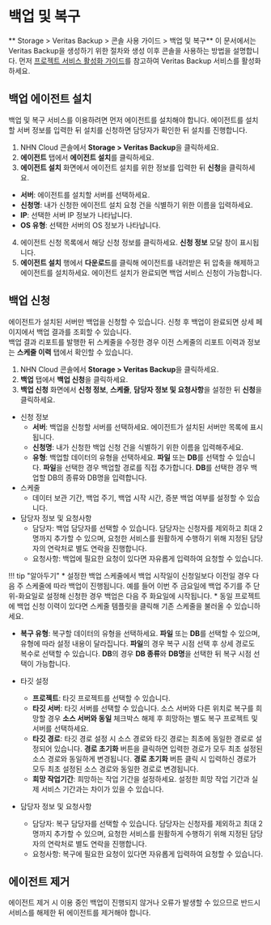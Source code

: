 # 백업 및 복구
** Storage > Veritas Backup > 콘솔 사용 가이드 > 백업 및 복구**
이 문서에서는 Veritas Backup을 생성하기 위한 절차와 생성 이후 콘솔을 사용하는 방법을 설명합니다.
먼저 [프로젝트 서비스 활성화 가이드](https://docs.nhncloud.com/ko/nhncloud/ko/console-guide/#_21)를 참고하여 Veritas Backup 서비스를 활성화하세요.


## 백업 에이전트 설치

백업 및 복구 서비스를 이용하려면 먼저 에이전트를 설치해야 합니다. 에이전트를 설치할 서버 정보를 입력한 뒤 설치를 신청하면 담당자가 확인한 뒤 설치를 진행합니다.
1. NHN Cloud 콘솔에서 **Storage > Veritas Backup**을 클릭하세요.
2. **에이전트** 탭에서 **에이전트 설치**를 클릭하세요.
3. **에이전트 설치** 화면에서 에이전트 설치를 위한 정보를 입력한 뒤 **신청**을 클릭하세요.

* **서버**: 에이전트를 설치할 서버를 선택하세요.
* **신청명**: 내가 신청한 에이전트 설치 요청 건을 식별하기 위한 이름을 입력하세요. 
* **IP**: 선택한 서버 IP 정보가 나타납니다.
* **OS 유형**: 선택한 서버의 OS 정보가 나타납니다.

4. 에이전트 신청 목록에서 해당 신청 정보를 클릭하세요. **신청 정보** 모달 창이 표시됩니다.
5. **에이전트 설치** 행에서 **다운로드**를 클릭해 에이전트를 내려받은 뒤 압축을 해제하고 에이전트를 설치하세요. 에이전트 설치가 완료되면 백업 서비스 신청이 가능합니다. 



## 백업 신청

에이전트가 설치된 서버만 백업을 신청할 수 있습니다. 신청 후 백업이 완료되면 상세 페이지에서 백업 결과를 조회할 수 있습니다. <br>
백업 결과 리포트를 발행한 뒤 스케줄을 수정한 경우 이전 스케줄의 리포트 이력과 정보는 **스케줄 이력** 탭에서 확인할 수 있습니다.

1. NHN Cloud 콘솔에서 **Storage > Veritas Backup**을 클릭하세요.
2. **백업** 탭에서 **백업 신청**을 클릭하세요.
3. **백업 신청** 화면에서 **신청 정보**, **스케줄**, **담당자 정보 및 요청사항**을 설정한 뒤 **신청**을 클릭하세요.
* 신청 정보
  * **서버**: 백업을 신청할 서버를 선택하세요. 에이전트가 설치된 서버만 목록에 표시됩니다.
  * **신청명**: 내가 신청한 백업 신청 건을 식별하기 위한 이름을 입력해주세요. 
  * **유형**: 백업할 데이터의 유형을 선택하세요. **파일** 또는 **DB**를 선택할 수 있습니다. **파일**을 선택한 경우 백업할 경로를 직접 추가합니다. **DB**를 선택한 경우 백업할 DB의 종류와 DB명을 입력합니다.
* 스케줄
  * 데이터 보관 기간, 백업 주기, 백업 시작 시간, 증분 백업 여부를 설정할 수 있습니다.
* 담당자 정보 및 요청사항
  * 담당자: 백업 담당자를 선택할 수 있습니다. 담당자는 신청자를 제외하고 최대 2명까지 추가할 수 있으며, 요청한 서비스를 원활하게 수행하기 위해 지정된 담당자의 연락처로 별도 연락을 진행합니다.
  * 요청사항: 백업에 필요한 요청이 있다면 자유롭게 입력하여 요청할 수 있습니다. 
  
!!! tip "알아두기"
    * 설정한 백업 스케줄에서 백업 시작일이 신청일보다 이전일 경우 다음 주 스케줄에 따라 백업이 진행됩니다. 예를 들어 이번 주 금요일에 백업 주기를 주 단위-화요일로 설정해 신청한 경우 백업은 다음 주 화요일에 시작됩니다.
    * 동일 프로젝트에 백업 신청 이력이 있다면 스케줄 템플릿을 클릭해 기존 스케줄을 불러올 수 있습니하세요. 
  * **복구 유형**: 복구할 데이터의 유형을 선택하세요. **파일** 또는 **DB**를 선택할 수 있으며, 유형에 따라 설정 내용이 달라집니다. **파일**의 경우 복구 시점 선택 후 상세 경로도 복수로 선택할 수 있습니다. **DB**의 경우 **DB 종류**와 **DB명**을 선택한 뒤 복구 시점 선택이 가능합니다.

* 타깃 설정
  * **프로젝트**: 타깃 프로젝트를 선택할 수 있습니다.
  * **타깃 서버**: 타깃 서버를 선택할 수 있습니다. 소스 서버와 다른 위치로 복구를 희망할 경우 **소스 서버와 동일** 체크박스 해제 후 희망하는 별도 복구 프로젝트 및 서버를 선택하세요.
  * **타깃 경로**: 타깃 경로 설정 시 소스 경로와 타깃 경로는 최초에 동일한 경로로 설정되어 있습니다. **경로 초기화** 버튼을 클릭하면 입력한 경로가 모두 최초 설정된 소스 경로와 동일하게 변경됩니다. **경로 초기화** 버튼 클릭 시 입력하신 경로가 모두 최초 설정된 소스 경로와 동일한 경로로 변경됩니다.
  * **희망 작업기간**: 희망하는 작업 기간을 설정하세요. 설정한 희망 작업 기간과 실제 서비스 기간과는 차이가 있을 수 있습니다. 

* 담당자 정보 및 요청사항
  * 담당자: 복구 담당자를 선택할 수 있습니다. 담당자는 신청자를 제외하고 최대 2명까지 추가할 수 있으며, 요청한 서비스를 원활하게 수행하기 위해 지정된 담당자의 연락처로 별도 연락을 진행합니다.
  * 요청사항: 복구에 필요한 요청이 있다면 자유롭게 입력하여 요청할 수 있습니다. 

## 에이전트 제거
에이전트 제거 시 이용 중인 백업이 진행되지 않거나 오류가 발생할 수 있으므로 반드시 서비스를 해제한 뒤 에이전트를 제거해야 합니다.
<!-- 에이전트 설치 제거 시 리눅스/윈도우 OS구분해서 가이드 필요한지 확인 필요 설치는 구분없이 그냥 설치 파일 다운로드 하라고 가이드 문구 노출중 -->





